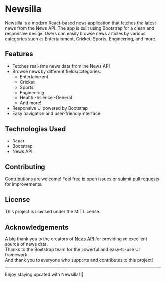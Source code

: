 # Newsilla

Newsilla is a modern React-based news application that fetches the latest news from the News API. The app is built using Bootstrap for a clean and responsive design. Users can easily browse news articles by various categories such as Entertainment, Cricket, Sports, Engineering, and more.

## Features

- Fetches real-time news data from the News API
- Browse news by different fields/categories:
  - Entertainment
  - Cricket
  - Sports
  - Engineering
  - Health
  -Science
  -General
  - And more!
- Responsive UI powered by Bootstrap
- Easy navigation and user-friendly interface

## Technologies Used

- React
- Bootstrap
- News API

## Contributing

Contributions are welcome! Feel free to open issues or submit pull requests for improvements.

## License

This project is licensed under the MIT License.

## Acknowledgements

A big thank you to the creators of [News API](https://newsapi.org/) for providing an excellent source of news data.  
Thanks to the Bootstrap team for the powerful and easy-to-use UI framework.  
And thank you to everyone who supports and contributes to this project!

---

Enjoy staying updated with Newsilla! 🚀
